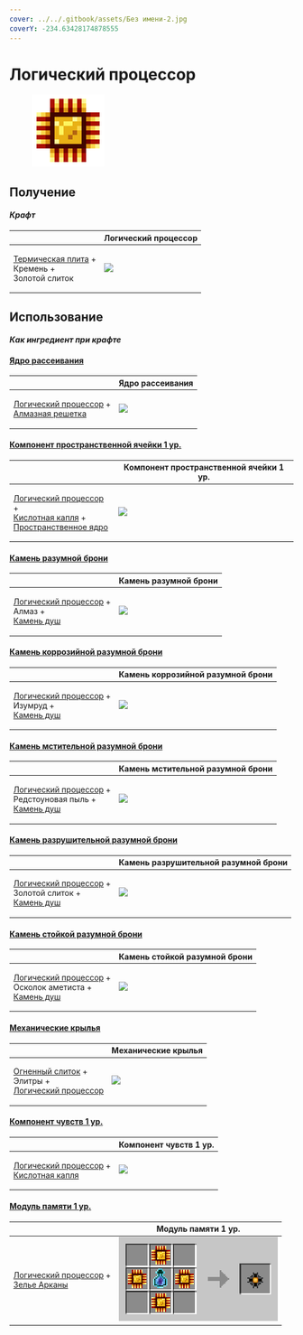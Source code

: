 ```yaml
---
cover: ../../.gitbook/assets/Без имени-2.jpg
coverY: -234.63428174878555
---
```


# Логический процессор

<figure><img src="../../.gitbook/assets/logic_processor_128.png" alt=""><figcaption></figcaption></figure>

## Получение

#### _Крафт_

|                                                                                                 |  Логический процессор                           |
| ----------------------------------------------------------------------------------------------- | ----------------------------------------------- |
| <p><a href="thermoelectric_plate.md">Термическая плита</a> +<br>Кремень +<br>Золотой слиток</p> | ![](../../.gitbook/assets/logic\_processor.png) |

## Использование

#### _Как ингредиент при крафте_

#### [Ядро рассеивания](diffusion_core.md)

|                                                                                                                     |  Ядро рассеивания                              |
| ------------------------------------------------------------------------------------------------------------------- | ---------------------------------------------- |
| <p><a href="logic_processor.md">Логический процессор</a> +<br><a href="diamond_lattice.md">Алмазная решетка</a></p> | ![](../../.gitbook/assets/diffusion\_core.png) |

#### [Компонент пространственной ячейки 1 ур.](spatial_cell_component_2.md)

|                                                                                                                                                                    |  Компонент пространственной ячейки 1 ур.                   |
| ------------------------------------------------------------------------------------------------------------------------------------------------------------------ | ---------------------------------------------------------- |
| <p><a href="logic_processor.md">Логический процессор</a> +<br><a href="acid.md">Кислотная капля</a> +<br><a href="spawner_seeker.md">Пространственное ядро</a></p> | ![](../../.gitbook/assets/spatial\_cell\_component\_2.png) |

#### [Камень разумной брони](sentientarmourgem_deactivated.md)

|                                                                                                                    |  Камень разумной брони                                        |
| ------------------------------------------------------------------------------------------------------------------ | ------------------------------------------------------------- |
| <p><a href="logic_processor.md">Логический процессор</a> +<br>Алмаз +<br><a href="soulstone.md">Камень душ</a></p> | ![](../../.gitbook/assets/sentientarmourgem\_deactivated.png) |

#### [Камень коррозийной разумной брони](sentientarmourgem_corrosive_deactivated.md)

|                                                                                                                      |  Камень коррозийной разумной брони                                       |
| -------------------------------------------------------------------------------------------------------------------- | ------------------------------------------------------------------------ |
| <p><a href="logic_processor.md">Логический процессор</a> +<br>Изумруд +<br><a href="soulstone.md">Камень душ</a></p> | ![](../../.gitbook/assets/sentientarmourgem\_corrosive\_deactivated.png) |

#### [Камень мстительной разумной брони](sentientarmourgem_vengeful_deactivated.md)

|                                                                                                                                |  Камень мстительной разумной брони                                      |
| ------------------------------------------------------------------------------------------------------------------------------ | ----------------------------------------------------------------------- |
| <p><a href="logic_processor.md">Логический процессор</a> +<br>Редстоуновая пыль +<br><a href="soulstone.md">Камень душ</a></p> | ![](../../.gitbook/assets/sentientarmourgem\_vengeful\_deactivated.png) |

#### [Камень разрушительной разумной брони](sentientarmourgem_destructive_deactivated.md)

|                                                                                                                             |  Камень разрушительной разумной брони                                      |
| --------------------------------------------------------------------------------------------------------------------------- | -------------------------------------------------------------------------- |
| <p><a href="logic_processor.md">Логический процессор</a> +<br>Золотой слиток +<br><a href="soulstone.md">Камень душ</a></p> | ![](../../.gitbook/assets/sentientarmourgem\_destructive\_deactivated.png) |

#### [Камень стойкой разумной брони](sentientarmourgem_steadfast_deactivated.md)

|                                                                                                                               |  Камень стойкой разумной брони                                           |
| ----------------------------------------------------------------------------------------------------------------------------- | ------------------------------------------------------------------------ |
| <p><a href="logic_processor.md">Логический процессор</a> +<br>Осколок аметиста +<br><a href="soulstone.md">Камень душ</a></p> | ![](../../.gitbook/assets/sentientarmourgem\_steadfast\_deactivated.png) |

#### [Механические крылья](mechanical_elytra.md)

|                                                                                                                              |  Механические крылья                              |
| ---------------------------------------------------------------------------------------------------------------------------- | ------------------------------------------------- |
| <p><a href="fireite_ingot.md">Огненный слиток</a> +<br>Элитры +<br><a href="logic_processor.md">Логический процессор</a></p> | ![](../../.gitbook/assets/mechanical\_elytra.png) |

#### [Компонент чувств 1 ур.](cell_component_1k.md)

|                                                                                                         |  Компонент чувств 1 ур.                            |
| ------------------------------------------------------------------------------------------------------- | -------------------------------------------------- |
| <p><a href="logic_processor.md">Логический процессор</a> +<br><a href="acid.md">Кислотная капля</a></p> | ![](../../.gitbook/assets/cell\_component\_1k.png) |

#### [Модуль памяти 1 ур.](256k.md)

|                                                                                                                    |  Модуль памяти 1 ур.                |
| ------------------------------------------------------------------------------------------------------------------ | ----------------------------------- |
| <p><a href="logic_processor.md">Логический процессор</a> +<br><a href="weak_arcana_potion.md">Зелье Арканы</a></p> | ![](../../.gitbook/assets/256k.png) |

